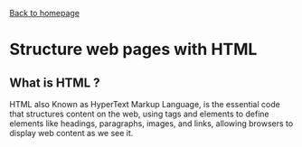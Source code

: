 [Back to homepage](https://mhassan206.github.io/reading-notes/)

# Structure web pages with HTML

## What is HTML ?
HTML also Known as HyperText Markup Language, is the essential code that structures content on the web, using tags and elements to define elements like headings, paragraphs, images, and links, allowing browsers to display web content as we see it.
